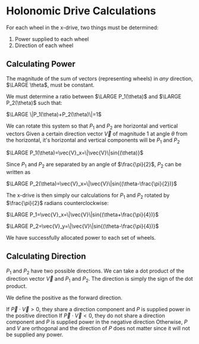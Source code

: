 # Holonomic Drive Calculations

For each wheel in the x-drive, two things must be determined:
1. Power supplied to each wheel
2. Direction of each wheel

## Calculating Power

The magnitude of the sum of vectors (representing wheels) in *any* direction, $\LARGE \theta$, must be constant.

We must determine a ratio between $\LARGE P_1(\theta)$ and $\LARGE P_2(\theta)$ such that:

$\LARGE \|P_1(\theta)+P_2(\theta)\|=1$

We can rotate this system so that $P_1$ and $P_2$ are horizontal and vertical vectors
Given a certain direction vector $\vec{V}$ of magnitude 1 at angle $\theta$ from the horizontal, it's horizontal and vertical components will be $P_1$ and $P_2$

$\LARGE P_1(\theta)=\vec{V}_x=\|\vec{V}\|sin{(\theta)}$ 

Since $P_1$ and $P_2$ are separated by an angle of $\frac{\pi}{2}$, $P_2$ can be written as

$\LARGE P_2(\theta)=\vec{V}_x=\|\vec{V}\|sin{(\theta-\frac{\pi}{2})}$ 

The x-drive is then simply our calculations for $P_1$ and $P_2$ rotated by $\frac{\pi}{2}$ radians counterclockwise:

$\LARGE P_1=\vec{V}_x=\|\vec{V}\|sin{(\theta+\frac{\pi}{4})}$

$\LARGE P_2=\vec{V}_y=\|\vec{V}\|sin{(\theta-\frac{\pi}{4})}$

We have successfully allocated power to each set of wheels.

## Calculating Direction

$P_1$ and $P_2$ have two possible directions. We can take a dot product of the direction vector $\vec{V}$ and $P_1$ and $P_2$. The direction is simply the sign of the dot product.

We define the positive as the forward direction.

If $\vec{P}\cdot{\vec{V}}>0$, they share a direction component and $P$ is supplied power in the positive direction
If $\vec{P}\cdot{\vec{V}}<0$, they do not share a direction component and $P$ is supplied power in the negative direction
Otherwise, $P$ and $V$ are orthogonal and the direction of $P$ does not matter since it will not be supplied any power.



